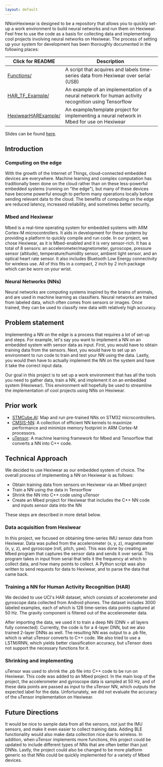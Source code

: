 ```yaml
---
layout: default
---
```


NNonHexiwear is designed to be a repository that allows you to quickly set-up a work environment to build neural networks and run them on Hexiwear. Feel free to use the code as a basis for collecting data and implementing cool projects involving neural networks on Hexiwear. The process of setting up your system for development has been thoroughly documented in the following places:

| Click for README | Description |
| --------- | ----------- |
| [Functions/] | A script that acquires and labels time-series data from Hexiwear over serial (USB) |
| [HAR_TF_Example/] | An example of an implementation of a neural network for human activity recognition using Tensorflow |
| [HexiwearHARExample/] | An example/template project for implementing a neural network in Mbed for use on Hexiwear |

Slides can be found [here][slides].

## Introduction

### Computing on the edge

With the growth of the Internet of Things, cloud-connected embedded devices are everywhere. Machine learning and complex computation has traditionally been done on the cloud rather than on these less-powerful embedded systems (running on "the edge"), but many of these devices have become powerful enough to perform many operations locally before sending relevant data to the cloud. The benefits of computing on the edge are reduced latency, increased reliability, and sometimes better security.

### Mbed and Hexiwear

Mbed is a real-time operating system for embedded systems with ARM Cortex-M microcontrollers. It aids in development for these systems by providing a platform to quickly compile and run code. In our project, we chose Hexiwear, as it is Mbed-enabled and it is very sensor-rich. It has a total of 8 sensors: an accelerometer/magnetometer, gyroscope, pressure sensor (altitude), temperature/humidity sensor, ambient light sensor, and an optical heart rate sensor. It also includes Bluetooth Low Energy connectivity for wireless use. All of this fits in a compact, 2 inch by 2 inch package which can be worn on your wrist.

### Neural Networks (NNs)

Neural networks are computing systems inspired by the brains of animals, and are used in machine learning as classifiers. Neural networks are trained from labeled data, which often comes from sensors or images. Once trained, they can be used to classify new data with relatively high accuracy.

## Problem statement

Implementing a NN on the edge is a process that requires a lot of set-up and steps. For example, let's say you want to implement a NN on an embedded system with sensor data as input. First, you would have to obtain training data from the sensors. Next, you would have to set up an environment to run code to train and test your NN using the data. Lastly, you would then have to actually implement the NN on the system and have it take the correct input data.

Our goal in this project is to set up a work environment that has all the tools you need to gather data, train a NN, and implement it on an embedded system (Hexiwear). This environment will hopefully be used to streamline the implementation of cool projects using NNs on Hexiwear.

## Prior work

  * [STMCube.AI]: Map and run pre-trained NNs on STM32 microcontrollers.
  * [CMSIS-NN]: A collection of efficient NN kernels to maximize performance and minimize memory footprint in ARM Cortex-M processors.
  * [uTensor]: A machine learning framework for Mbed and Tensorflow that converts a NN into C++ code.

## Technical Approach

We decided to use Hexiwear as our embedded system of choice. The overall process of implementing a NN on Hexiwear is as follows:

  - Obtain training data from sensors on Hexiwear via an Mbed project
  - Train a NN using the data in Tensorflow
  - Shrink the NN into C++ code using uTensor
  - Create an Mbed project for Hexiwear that includes the C++ NN code and inputs sensor data into the NN

These steps are described in more detail below.

### Data acquisition from Hexiwear

In this project, we focused on obtaining time-series IMU sensor data from Hexiwear. Data was pulled from the accelerometer (x, y, z), magnetometer (x, y, z), and gyroscope (roll, pitch, yaw). This was done by creating an Mbed program that captures the sensor data and sends it over serial. This program takes in input from serial that tells it the frequency at which to collect data, and how many points to collect. A Python script was also written to send requests for data to Hexiwear, and to parse the data that came back.

### Training a NN for Human Activity Recognition (HAR)

We decided to use UCI's HAR dataset, which consists of accelerometer and gyroscope data collected from Android phones. The dataset includes 3000 labeled examples, each of which is 128 time-series data points captured at 50 Hz. The gravity component is filtered out of the accelerometer data.

After importing the data, we used it to train a deep NN (DNN = all layers fully connected). Currently, the code is for a 4-layer DNN, but we also trained 2-layer DNNs as well. The resulting NN was output to a .pb file, which is what uTensor converts to C++ code. We also tried to use a LSTM/RNN, which yields better classification accuracy, but uTensor does not support the necessary functions for it.

### Shrinking and implementing

uTensor was used to shrink the .pb file into C++ code to be run on Hexiwear. This code was added to an Mbed project. In the main loop of the project, the accelerometer and gyroscope data is sampled at 50 Hz, and of these data points are passed as input to the uTensor NN, which outputs the expected label for the data. Unfortunately, we did not evaluate the accuracy of the uTensor implementation on Hexiwear.

## Future Directions

It would be nice to sample data from all the sensors, not just the IMU sensors, and make it even easier to collect training data. Adding BLE functionality would also make data collection nice due to wireless. In addition, when uTensor implements more functions, this project could be updated to include different types of NNs that are often better than just DNNs. Lastly, the project could also be changed to be more platform generic so that NNs could be quickly implemented for a variety of Mbed devices.

[//]: # (These are reference links used in the body of this note and get stripped out when the markdown processor does its job. There is no need to format nicely because it shouldn't be seen. Thanks SO - http://stackoverflow.com/questions/4823468/store-comments-in-markdown-syntax)

   [slides]: <./NNonHexiwear_slides.pdf>
   [STMCube.AI]: <https://blog.st.com/stm32cubeai-neural-networks/>
   [CMSIS-NN]: <https://community.arm.com/developer/ip-products/processors/b/processors-ip-blog/posts/new-neural-network-kernels-boost-efficiency-in-microcontrollers-by-5x>
   [uTensor]: <https://github.com/uTensor/uTensor>
   [Functions/]: <https://github.com/hisroar/NNonHexiwear/tree/master/Functions>
   [HAR_TF_Example/]: <https://github.com/hisroar/NNonHexiwear/tree/master/HAR_TF_Example>
   [HexiwearHARExample/]: <https://github.com/hisroar/NNonHexiwear/tree/master/HexiwearHARExample>
